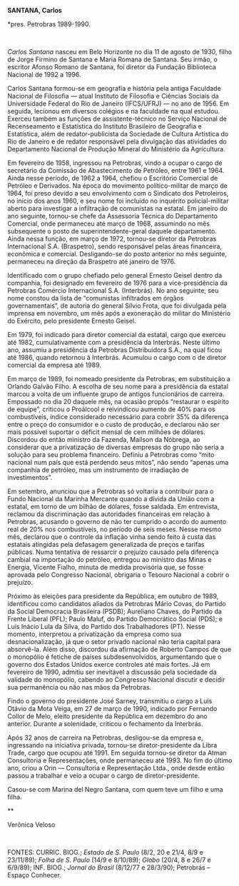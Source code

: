 **SANTANA, Carlos**

\*pres. Petrobras 1989-1990.

 

*Carlos Santana* nasceu em Belo Horizonte no dia 11 de agosto de 1930,
filho de Jorge Firmino de Santana e Maria Romana de Santana. Seu irmão,
o escritor Afonso Romano de Santana, foi diretor da Fundação Biblioteca
Nacional de 1992 a 1996.

Carlos Santana formou-se em geografia e história pela antiga Faculdade
Nacional de Filosofia — atual Instituto de Filosofia e Ciências Sociais
da Universidade Federal do Rio de Janeiro (IFCS/UFRJ) — no ano de 1956.
Em seguida, lecionou em diversos colégios e na faculdade na qual
estudou. Exerceu também as funções de assistente-técnico no Serviço
Nacional de Recenseamento e Estatística do Instituto Brasileiro de
Geografia e Estatística, além de redator-publicista da Sociedade de
Cultura Artística do Rio de Janeiro e de redator responsável pela
divulgação das atividades do Departamento Nacional de Produção Mineral
do Ministério da Agricultura.

Em fevereiro de 1958, ingressou na Petrobras, vindo a ocupar o cargo de
secretário da Comissão de Abastecimento de Petróleo, entre 1961 e 1964.
Ainda nesse período, de 1962 a 1964, chefiou o Escritório Comercial de
Petróleo e Derivados. Na época do movimento político-militar de março de
1964, foi preso devido a seu envolvimento com o Sindicato dos
Petroleiros, no início dos anos 1960, e seu nome foi incluído no
inquérito policial-militar aberto para investigar a infiltração de
comunistas na estatal. Em janeiro do ano seguinte, tornou-se chefe da
Assessoria Técnica do Departamento Comercial, onde permaneceu até março
de 1968, assumindo no mês subsequente o posto de superintendente-geral
daquele departamento. Ainda nessa função, em março de 1972, tornou-se
diretor da Petrobras Internacional S.A. (Braspetro), sendo responsável
pelas áreas financeira, econômica e comercial. Desligando-se do posto
anterior no mês seguinte, permaneceu na direção da Braspetro até janeiro
de 1976.

Identificado com o grupo chefiado pelo general Ernesto Geisel dentro da
companhia, foi designado em fevereiro de 1976 para a vice-presidência da
Petrobras Comércio Internacional S.A. (Interbrás). No ano seguinte, seu
nome constou da lista de “comunistas infiltrados em órgãos
governamentais”, de autoria do general Sílvio Frota, que foi divulgada
pela imprensa em novembro, um mês após a exoneração do militar do
Ministério do Exército, pelo presidente Ernesto Geisel.

Em 1979, foi indicado para diretor comercial da estatal, cargo que
exerceu até 1982, cumulativamente com a presidência da Interbrás. Neste
último ano, assumiu a presidência da Petrobras Distribuidora S.A., na
qual ficou até 1986, quando retornou à Interbrás. Acumulou o cargo com o
de diretor comercial da empresa até 1989.

Em março de 1989, foi nomeado presidente da Petrobras, em substituição a
Orlando Galvão Filho. A escolha de seu nome para a presidência da
estatal marcou a volta de um influente grupo de antigos funcionários de
carreira. Empossado no dia 20 daquele mês, na ocasião propôs “restaurar
o espírito de equipe”, criticou o Proálcool e reivindicou aumento de 40%
para os combustíveis, índice considerado necessário para cobrir 35% da
diferença entre o preço do consumidor e o custo de produção, e declarou
não ser mais possível suportar o déficit mensal de cem milhões de
dólares. Discordou do então ministro da Fazenda, Maílson da Nóbrega, ao
considerar que a privatização de diversas empresas do grupo não seria a
solução para seu problema financeiro. Definiu a Petrobras como “mito
nacional num país que está perdendo seus mitos”, não sendo “apenas uma
companhia de petróleo, mas um instrumento de irradiação de
investimentos”.

Em setembro, anunciou que a Petrobras só voltaria a contribuir para o
Fundo Nacional da Marinha Mercante quando a dívida da União com a
estatal, em torno de um bilhão de dólares, fosse saldada. Em entrevista,
reclamou da discriminação das autoridades financeiras em relação à
Petrobras, acusando o governo de não ter cumprido o acordo do aumento
real de 20% nos combustíveis, no período de seis meses. Nesse mesmo mês,
declarou que o controle da inflação vinha sendo feito à custa das
estatais atingidas pela defasagem generalizada de preços e tarifas
públicas. Numa tentativa de ressarcir o prejuízo causado pela diferença
cambial na importação do petróleo, entregou ao ministro das Minas e
Energia, Vicente Fialho, minuta de medida provisória que, se fosse
aprovada pelo Congresso Nacional, obrigaria o Tesouro Nacional a cobrir
o prejuízo.

Próximo às eleições para presidente da República, em outubro de 1989,
identificou como candidatos aliados da Petrobras Mário Covas, do Partido
da Social Democracia Brasileira (PSDB); Aureliano Chaves, do Partido da
Frente Liberal (PFL); Paulo Maluf, do Partido Democrático Social (PDS);
e Luís Inácio Lula da Silva, do Partido dos Trabalhadores (PT). Nesse
momento, interpretou a privatização da empresa como sua
desnacionalização, já que o setor privado nacional não teria capital
para absorvê-la. Além disso, discordou da afirmação de Roberto Campos de
que o monopólio é fetiche de países subdesenvolvidos, argumentando que o
governo dos Estados Unidos exerce controles até mais fortes. Já em
fevereiro de 1990, admitiu ser inevitável a discussão pela sociedade da
validade do monopólio, cabendo ao Congresso Nacional discutir e decidir
sua permanência ou não nas mãos da Petrobras.

Findo o governo do presidente José Sarney, transmitiu o cargo a Luís
Otávio da Mota Veiga, em 27 de março de 1990, indicado por Fernando
Collor de Melo, eleito presidente da República em dezembro do ano
anterior. Durante a solenidade, criticou o fechamento da Interbrás.

Após 32 anos de carreira na Petrobras, desligou-se da empresa e,
ingressando na iniciativa privada, tornou-se diretor-presidente da Libra
Trade, cargo que ocupou até 1991. Em seguida tornou-se diretor da Atman
Consultoria e Representações, onde permaneceu até 1993. No fim do último
ano, criou a Orin — Consultoria e Representação Ltda., onde desde então
passou a trabalhar e veio a ocupar o cargo de diretor-presidente.

Casou-se com Marina del Negro Santana, com quem teve um filho e uma
filha.

** 

Verônica Veloso

 

FONTES: CURRIC. BIOG.; *Estado de S. Paulo* (8/2, 20 e 21/4, 8/9 e
23/11/89); *Folha de S. Paulo* (14/9 e 8/10/89); *Globo* (20/4, 8 e 26/7
e 6/9/89); INF. BIOG.; *Jornal do Brasil* (8/12/77 e 28/3/90); Petrobrás
– Espaço Conhecer.

 
